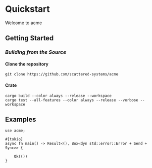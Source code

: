 # Quickstart

Welcome to acme

## Getting Started

### _Building from the Source_

#### Clone the repository

    git clone https://github.com/scattered-systems/acme

#### Crate

    cargo build --color always --release --workspace
    cargo test --all-features --color always --release --verbose --workspace

## Examples

    use acme;

    #[tokio]
    async fn main() -> Result<(), Box<dyn std::error::Error + Send + Sync>> {

        Ok(())
    }